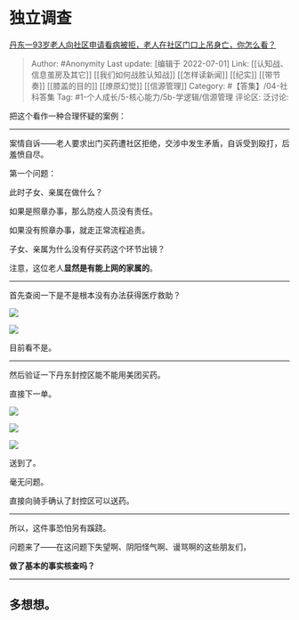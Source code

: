 # 独立调查
[丹东一93岁老人向社区申请看病被拒，老人在社区门口上吊身亡，你怎么看？](https://www.zhihu.com/question/540823747/answer/2553113201)

> Author: #Anonymity
> Last update: [编辑于 2022-07-01]
> Link: [[认知战、信息茧房及其它]] [[我们如何战胜认知战]] [[怎样读新闻]] [[纪实]] [[带节奏]] [[膝盖的目的]] [[燎原幻觉]] [[信源管理]]
> Category: #【答集】/04-社科答集
> Tag: #1-个人成长/5-核心能力/5b-学逻辑/信源管理
> 评论区:
> 泛讨论:

把这个看作一种合理怀疑的案例：

---

案情自诉——老人要求出门买药遭社区拒绝，交涉中发生矛盾，自诉受到殴打，后羞愤自尽。

第一个问题：

此时子女、亲属在做什么？

如果是照章办事，那么防疫人员没有责任。

如果没有照章办事，就走正常流程追责。

子女、亲属为什么没有仔买药这个环节出镜？

注意，这位老人**显然是有能上网的家属的**。

---

首先查阅一下是不是根本没有办法获得医疗救助？

![](https://pic3.zhimg.com/50/v2-c739c7ddaa130e8f6aaaeb88f7fc7041_720w.jpg?source=1940ef5c)

![](https://pic3.zhimg.com/50/v2-06546729dce33f1ecc6f6c47776775f8_720w.jpg?source=1940ef5c)

目前看不是。

---

然后验证一下丹东封控区能不能用美团买药。

直接下一单。

![](https://pica.zhimg.com/50/v2-afb309e0a9aa88909abf830f08116da1_720w.jpg?source=1940ef5c)

![](https://pica.zhimg.com/50/v2-87197f761994b1e68928ec61d7e742bb_720w.jpg?source=1940ef5c)

![](https://pic2.zhimg.com/50/v2-7bc7cf8b6ebf956b373b7dfb1a1b3617_720w.jpg?source=1940ef5c)

送到了。

毫无问题。

直接向骑手确认了封控区可以送药。

---

所以，这件事恐怕另有蹊跷。

问题来了——在这问题下失望啊、阴阳怪气啊、谩骂啊的这些朋友们，

**做了基本的事实核查吗？**

---

## **多想想。**
